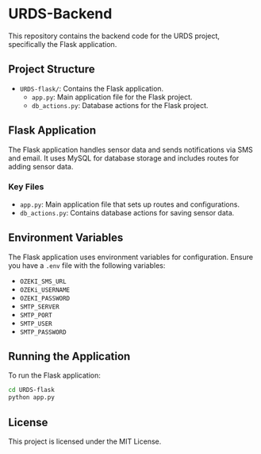 # URDS-Backend

This repository contains the backend code for the URDS project, specifically the Flask application.

## Project Structure

- `URDS-flask/`: Contains the Flask application.
    - `app.py`: Main application file for the Flask project.
    - `db_actions.py`: Database actions for the Flask project.

## Flask Application

The Flask application handles sensor data and sends notifications via SMS and email. It uses MySQL for database storage and includes routes for adding sensor data.

### Key Files

- `app.py`: Main application file that sets up routes and configurations.
- `db_actions.py`: Contains database actions for saving sensor data.

## Environment Variables

The Flask application uses environment variables for configuration. Ensure you have a `.env` file with the following variables:

- `OZEKI_SMS_URL`
- `OZEKi_USERNAME`
- `OZEKI_PASSWORD`
- `SMTP_SERVER`
- `SMTP_PORT`
- `SMTP_USER`
- `SMTP_PASSWORD`

## Running the Application

To run the Flask application:

```bash
cd URDS-flask
python app.py
```

## License

This project is licensed under the MIT License.
